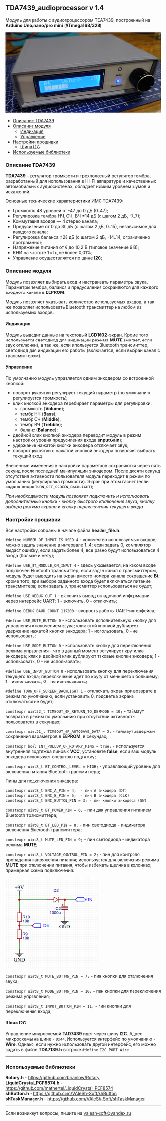 ## TDA7439_audioprocessor v 1.4

Модуль для работы с аудиопроцессором TDA7439, построенный на **Arduino Uno/nano/pro mini** (**ATmega168/328**)

![alt text](docs/002.png)

- [Описание TDA7439](#описание-tda7439)
- [Описание модуля](#описание-модуля)
  - [Индикация](#индикация)
  - [Управление](#управление)
- [Настройки прошивки](#настройки-прошивки)
  - [Шина I2C](#шина-i2c)
- [Используемые библиотеки](#используемые-библиотеки)


### Описание TDA7439

**TDA7439** – регулятор громкости и трехполосный регулятор тембра, разработанный для использования в HI-FI аппаратуре и качественных автомобильных аудиосистемах, обладает низким уровнем шумов и искажений.

Основные технические характеристики ИМС TDA7439:

- Громкость 48 уровней от -47 до 0 дБ (0..47);
- Регулировка тембра НЧ, СЧ, ВЧ  ±14 дБ (с шагом 2 дБ, -7..7);
- Коммутация входов — 4 стерео канала;
- Предусиление от 0 до 30 дБ (с шагом 2 дБ, 0..15), независимое для каждого канала;
- Регулировка баланса ±28 дБ (с шагом 2 дБ, -14..14, ограниченно программно);
- Напряжение питания от 6 до 10,2 В (типовое значение 9 В);
- КНИ на частоте 1 кГц не более 0,01%;
- Управление осуществляется по шине **I2C**;

### Описание модуля

Модуль позволяет выбирать вход и настраивать параметры звука. Параметры тембра, баланса и предусиления сохраняются для каждого входного канала в **EEPROM**.

Модуль позволяет указывать количество используемых входов, а так же позволяет использовать Bluetooth трансмиттер на любом из используемых входов.

#### Индикация

Модуль выводит данные на текстовый **LCD1602**-экран. Кроме того используется светодиод для индикации режима **MUTE** (мигает, если звук отключен), а так же, если ипользуется Bluetooth трансмиттер, светодиод для индикации его работы (включается, если выбран канал с трансмиттером).

#### Управление

По умолчанию модуль управляется одним энкодером со встроенной кнопкой:

- поворот рукоятки регулирует текущий параметр (по умолчанию регулируется громкость);
- клик кнопкой энкодера перебирает параметры для регулировки:
  - громкость (**Volume**);
  - тембр НЧ (**Bass**);
  - тембр СЧ (**Middle**);
  - тембр ВЧ (**Trebble**);
  - баланс (**Balance**);
- двойной клик кнопкой энкодера переводит модуль в режим настройки уровня предусиления входа (**InputGain**);
- удержание нажатой кнопки энкодера отключает звук;
- поворот рукоятки с нажатой кнопкой энкодера позволяет выбрать текущий вход

Внесенные изменения в настройки параметров сохраняются через пять секунд после последней манипуляции энкодером. После десяти секунд отсутствия активности пользователя модуль переходит в режим по умолчанию (регулировка громкости). Экран при этом гаснет (если задана опция `TURN_OFF_SCREEN_BACKLIGHT`);

*При необходимости модуль позволяет подключить и использовать дополнительные кнопки - кнопку быстрого отключения звука, кнопку выбора режима экрана и кнопку переключения текущего входа*

### Настройки прошивки

Все настройки собраны в начале файла **header_file.h**.

`#define NUMBER_OF_INPUT_IS_USED 4` - количество используемых входов; можно задать значение в интервале 1..4; если задать 0, компилятор выдаст ошибку, если задать более 4, все равно будут использоваться 4 входа (больше и нету);

`#define USE_BT_MODULE_ON_INPUT 4` - здесь указывается, на каком входе подключен Bluetooth трансмиттер; если задан канал с трансмиттером, модуль будет выводить на экран вместо номера канала сокращение **Bt**; кроме того, при выборе заданного входа будет включаться питание трансмиттера; если задать 0, трансмиттер использоваться не будет;

`#define USE_DEBUG_OUT 1` - включить вывод отладочной информации через интерфейс UART; 1 - включить, 0 - отключить;

`#define DEBUG_BAUD_COUNT 115200` - скорость работы UART-интерфейса;

`#define USE_MUTE_BUTTON 0` - использовать дополнительную кнопку для управления отключением звука; клик этой кнопкой дублирует удержание нажатой кнопки энкодера; 1 - использовать, 0 - не использовать;

`#define USE_MODE_BUTTON 0` - использовать кнопку для переключения режима управления - что в данный момент регулирует крутилка энкодера; клик и двойной клик дублируют таковые кнопки энкодера; 1 - использовать, 0 - не использовать;

`#define USE_INPUT_BUTTON 0` - использовать кнопку для переключения текущего входа; переключение идет по кругу от меньшего к большему; 1 - использовать, 0 - не использовать;

`#define TURN_OFF_SCREEN_BACKLIGHT 1` - отключать экран при возврате в режим по умолчанию; если установить 0, подсветка экрана отключаться не будет;

`constexpr uint32_t TIMEOUT_OF_RETURN_TO_DEFMODE = 10;` - таймаут возврата в режим по умолчанию при отсутствии активности пользователя в секундах;

`constexpr uint32_t TIMEOUT_OF_AUTOSAVE_DATA = 5;` - таймаут задержки сохранения параметров в **EEPROM**, в секундах;

`constexpr bool INT_PULLUP_OF_ROTARY_PINS = true;` - используется внутренняя подтяжка пинов к **VCC**, установите **false**, если ваш модуль энкодера использует внешнюю подтяжку;

`constexpr uint8_t BT_CONTROL_LEVEL = HIGH;` - управляющий уровень для включения питания Bluetooth трансмиттера;

Пины для подключения энкодера:
```
constexpr uint8_t ENC_A_PIN = 4;  - пин A энкодера (DT)
constexpr uint8_t ENC_B_PIN = 5;  - пин B энкодера (CLK)
constexpr uint8_t ENC_BUTTON_PIN = 3; - пин кнопки энкодера (SW)
```

`constexpr uint8_t BT_POWER_PIN = 6;` - пин для управления питанием Bluetooth трансмиттера;

`constexpr uint8_t BT_LED_PIN = 8;` - пин светодиода - индикатора включения Bluetooth трансмиттера;

`constexpr uint8_t MUTE_LED_PIN = 9;` - пин светодиода - индикатора режима **MUTE**;

`constexpr uint8_t VOLTAGE_CONTROL_PIN = 2;` - пин для контроля пропадания напряжения питания; используется для включения режима **MUTE** при отключении питания, чтобы избежать щелчка в колонках; примерная схема подключения:

![alt text](docs/001.png)

`constexpr uint8_t MUTE_BUTTON_PIN = 7;` - пин кнопки для отключения звука;

`constexpr uint8_t MODE_BUTTON_PIN = 10;` - пин кнопки для переключения режима управления;

`constexpr uint8_t INPUT_BUTTON_PIN = 11;` - пин кнопки для переключения входа;

#### Шина I2C

Управление микросхемой **TAD7439** идет через шину **I2C**. Адрес микросхемы на шине - `0x44`. Используется интерфейс по умолчанию - **Wire**. Однако, если нужно использовать другой интерфейс, его можно задать в файле **TDA7139.h** в строке `#define I2C_PORT Wire`

***

### Используемые библиотеки

**Rotary.h** - https://github.com/brianlow/Rotary<br>
**LiquidCrystal_PCF8574.h** - https://github.com/mathertel/LiquidCrystal_PCF8574<br>
**shButton.h** - https://github.com/VAleSh-Soft/shButton<br>
**shTaskManager.h** - https://github.com/VAleSh-Soft/shTaskManager<br>

***

Если возникнут вопросы, пишите на valesh-soft@yandex.ru 


